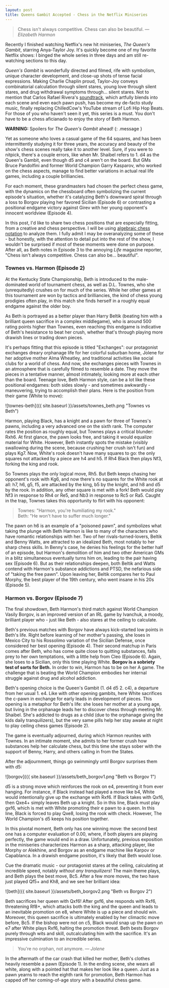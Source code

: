 ```yaml
---
layout: post
title: Queens Gambit Accepted - Chess in the Netflix Miniseries
---
```


> Chess isn't always competitive. Chess can also be beautiful. <cite>&mdash; Elizabeth Harmon</cite>

Recently I finished watching Netflix's new hit miniseries, *The Queen's Gambit*, starring Anya-Taylor Joy. It's quickly become one of my favorite Netflix shows: I binged the whole series in three days and am still re-watching sections to this day. 

*Queen's Gambit* is wonderfully directed and filmed, rife with symbolism, unique character development, and close-up shots of tense facial expressions. Making Charlie Chaplin proud, Taylor-Joy conveys combinatorial calculation through silent stares, young love through silent stares, and drug withdrawal symptoms through... silent stares. Not to mention that Carlos Rafael Rivera's [soundtrack](https://open.spotify.com/album/231jHEPm8jXsPThyoMfB7T), which artfully blends into each scene and even each pawn push, has become my de-facto study music, finally replacing ChilledCow's YouTube stream of Lofi Hip Hop Beats. For those of you who haven't seen it yet, this series is a must. You don't have to be a chess aficianado to enjoy the story of Beth Harmon.

**WARNING:** Spoilers for *The Queen's Gambit* ahead!
{: .message }

Yet as someone who loves a casual game of the 64 squares, and has been intermittently studying it for three years, the accuracy and beauty of the show's chess scenes really take it to another level. Sure, if you were to nitpick, there's a couple errors, like when Mr. Shaibel refers to 1. d4 as the Queen's Gambit, even though d5 and c4 aren't on the board. But GMs Bruce Pandolfini and former World Champion Garry Kasparov, who worked on the chess aspects, manage to find better variations in actual real life games, including a couple brilliancies. 

For each moment, these grandmasters had chosen the perfect chess game, with the dynamics on the chessboard often symbolizing the current episode's situation, whether it's catalyzing Beth's downward spiral through a loss to Borgov playing her favored Sicilian (Episode 6) or contrasting a positional endgame victory against Girev with her young opponent's innocent worldview (Episode 4). 

In this post, I'd like to share two chess positions that are especially fitting, from a creative and chess perspective. I will be using [algebraic chess notation](https://en.wikipedia.org/wiki/Algebraic_notation_(chess)) to analyze them. I fully admit I may be overanalyzing some of these - but honestly, with the attention to detail put into the rest of the show, I wouldn't be surprised if most of these moments were done on purpose. After all, as Beth notes in Episode 3 to the annoying *Life* magazine reporter, "Chess isn't always competitive. Chess can also be... beautiful". 

### Townes vs. Harmon (Episode 2)

At the Kentucky State Championship, Beth is introduced to the male-dominated world of tournament chess, as well as D.L. Townes, who she (unrequitedly) crushes on for much of the series. While her other games at this tournament are won by tactics and brilliancies, the kind of chess young prodigies often play, in this match she finds herself in a roughly equal endgame against the older boy.

As Beth is portrayed as a better player than Harry Beltik (beating him with a brilliant queen sacrifice in a complex middlegame), who is around 500 rating points higher than Townes, even reaching this endgame is indicative of Beth's hesistance to beat her crush, whether that's through playing more drawish lines or trading down pieces. 

It's perhaps fitting that this episode is titled "Exchanges": our protagonist exchanges dreary orphanage life for her colorful suburban home, Jolene for her adoptive mother Alma Wheatley, and traditional activities like social clubs for a world of chess. And now, she exchanges pieces with Townes in an atmosphere that is carefully filmed to resemble a date. They move the pieces in a tentative manner, almost intimately, looking more at each other than the board. Teenage love, Beth Harmon style, can be a lot like these positional endgames: both sides slowly - and sometimes awkwardly - maneuvering, trying to accomplish their plans. Here is the position from their game (White to move):

![townes-beth]({{ site.baseurl }}/assets/townes_beth.png "Townes vs Beth")

Harmon, playing Black, has a knight and a pawn for three of Townes's pawns, including a very advanced one on the sixth rank. The computer rates the position as roughly equal, but Townes plays a critical blunder: Rxh6. At first glance, the pawn looks free, and taking it would equalize material for White. However, Beth instantly spots the mistake (visibly swallowing during the scene, because crushing her crush isn't fun) and plays Kg7. Now, White's rook doesn't have many squares to go: the only squares not attacked by a piece are h4 and h5. If Rh4 Black then plays Nf3, forking the king and rook.

So Townes plays the only logical move, Rh5. But Beth keeps chasing her opponent's rook with Kg6, and now there's no squares for the White rook at all: h7, h6, g5, f5, are attacked by the king, b5 by the knight, and h8 and d5 by the rook. In addition, any other square is met with a fork! Beth would play Nf3 in response to Rh4 or Re5, and Nb3 in response to Rc5 or Ra5. Caught in the trap, Townes takes this opportunity to flirt with his opponent:

> Townes: "Harmon, you're humiliating my rook."<br> Beth: "He won't have to suffer much longer."

The pawn on h6 is an example of a "poisoned pawn", and symbolizes what taking the plunge with Beth Harmon is like to many of the characters who have romantic relationships with her. Two of her rivals-turned-lovers, Beltik and Benny Watts, are attracted to an idealized Beth, most notably to her sharp chess skills. In Benny's case, he denies his feelings for the better half of an episode, but Harmon's demolition of him and two other American GMs in a blitz simultaneous eventually turns him on, leading to the pair having sex (Episode 6). But as their relationships deepen, both Beltik and Watts contend with Harmon's substance addictions and PTSD, the nefarious side of "taking the free pawn". Upon leaving her, Beltik compares her to Paul Morphy, the best player of the 19th century, who went insane in his 20s (Episode 5).

### Harmon vs. Borgov (Episode 7)

The final showdown, Beth Harmon's third match against World Champion Vasily Borgov, is an improved version of an IRL game by Ivanchuk, a moody, brilliant player who - just like Beth - also stares at the ceiling to calculate. 

Beth's previous matches with Borgov have always kick-started low points in Beth's life. Right before learning of her mother's passing, she loses in Mexico City to his Rossolimo variation of the Sicilian Defense, once considered her best opening (Episode 4). Their second matchup in Paris comes after Beth, who has come quite close to quitting substances, falls prey to her own temptations, with a little help from Cleo (Episode 6). Again, she loses to a Sicilian, only this time playing White. **Borgov is a sobriety test of sorts for Beth.** In order to win, Harmon has to be on her A game. The challenge that is beating the World Champion embodies her internal struggle against drug and alcohol addiction.

Beth's opening choice is the Queen's Gambit (1. d4 d5 2. c4), a departure from her usual 1. e4. Like with other opening gambits, here White sacrifices the c-pawn in exchange for early leads in development of pieces. This opening is a metaphor for Beth's life: she loses her mother at a young age, but living in the orphanage leads her to discover chess through meeting Mr. Shaibel. She's addicted to drugs as a child (due to the orphanage giving the kids daily tranquilizers), but the very same pills help her stay awake at night to play ceiling chess games (Episode 2).

The game is eventually adjourned, during which Harmon reunites with Townes. In an intimate moment, she admits to her former crush how substances help her calculate chess, but this time she stays sober with the support of Benny, Harry, and others calling in from the States.

After the adjournment, things go swimmingly until Borgov surprises them with d5:

![borgov]({{ site.baseurl }}/assets/beth_borgov1.png "Beth vs Borgov 1")

d5 is a strong move which reinforces the rook on e4, preventing it from ever hanging. For instance, if Black instead had played a move like b4, White would intentionally give up the exchange with Rxf6. If Black takes with Qxf6, then Qxe4+ simply leaves Beth up a knight. So in this line, Black must play gxf6, which is met with White promoting their e pawn to a queen. In this line, Black is forced to play Qxe8, losing the rook with check. However, The World Champion's d5 keeps his position together. 

In this pivotal moment, Beth only has one winning move: the second best one has a computer evaluation of 0.00, where, if both players are playing perfectly, the game would end in a draw. Unfortunately, previous exposition in the miniseries characterizes Harmon as a sharp, attacking player, like Morphy or Alekhine, and Borgov as an endgame machine like Karpov or Capablanca. In a drawish endgame position, it's likely that Beth would lose.

Cue the dramatic music - our protagonist stares at the ceiling, calculating at incredible speed, notably *without any tranquilizers*! The main theme plays, and Beth plays the best move, Bc5. After a few more moves, the two have just played Qf5+ and Kh8, and we see her brilliant idea:

![beth]({{ site.baseurl }}/assets/beth_borgov2.png "Beth vs Borgov 2")

Beth sacrifices her queen with Qxf6! After gxf6, she responds with Rxf6, threatening Rf8+, which attacks both the king and the queen and leads to an inevitable promotion on e8, where White is up a piece and should win. Moreover, this queen sacrifice is ultimately enabled by her climactic move before, Bc5. If the bishop were not on c5, Black would snap up the pawn on e7 after White plays Rxf6, halting the promotion threat. Beth bests Borgov purely through wits and skill, outcalculating him with the sacrifice. It's an impressive culmination to an incredible series.

> You're no orphan, not anymore. <cite>&mdash; Jolene</cite>

In the aftermath of the car crash that killed her mother, Beth's clothes heavily resemble a pawn (Episode 1). In the ending scene, she wears all white, along with a pointed hat that makes her look like a queen. Just as a pawn yearns to reach the eighth rank for promotion, Beth Harmon has capped off her coming-of-age story with a beautiful chess game.